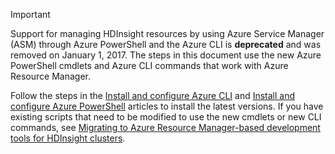> [!IMPORTANT]
> Support for managing HDInsight resources by using Azure Service Manager (ASM) through Azure PowerShell and the Azure CLI is **deprecated** and was removed on January 1, 2017. The steps in this document use the new Azure PowerShell cmdlets and Azure CLI commands that work with Azure Resource Manager.
>
> Follow the steps in the [Install and configure Azure CLI](../articles/cli-install-nodejs.md) and [Install and configure Azure PowerShell](https://docs.microsoft.com/powershell/azureps-cmdlets-docs) articles to install the latest versions. If you have existing scripts that need to be modified to use the new cmdlets or new CLI commands, see [Migrating to Azure Resource Manager-based development tools for HDInsight clusters](../articles/hdinsight/hdinsight-hadoop-development-using-azure-resource-manager.md).
> 
>
